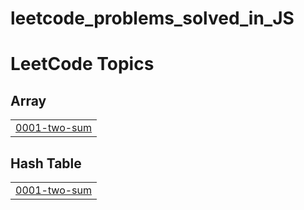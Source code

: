 # leetcode_problems_solved_in_JS
<!---LeetCode Topics Start-->
# LeetCode Topics
## Array
|  |
| ------- |
| [0001-two-sum](https://github.com/pierevans/leetcode_problems_solved_in_JS/tree/master/0001-two-sum) |
## Hash Table
|  |
| ------- |
| [0001-two-sum](https://github.com/pierevans/leetcode_problems_solved_in_JS/tree/master/0001-two-sum) |
<!---LeetCode Topics End-->